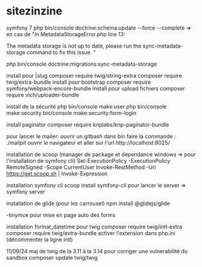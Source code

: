 # sitezinzine

symfony 7
php bin/console doctrine:schema:update --force --complete => en cas de "In MetadataStorageError.php line 13:

  The metadata storage is not up to date, please run the sync-metadata-storage command to fix this issue.  "

php bin/console doctrine:migrations:sync-metadata-storage


install pour |slug
composer require twig/string-extra
composer require twig/extra-bundle
install pour bootstrap
composer require symfony/webpack-encore-bundle
install pour upload fichiers
composer require vich/uploader-bundle

install de la sécurité
php bin/console make:user
php bin/console make:security
bin/console make:security:form-login

install paginator
composer require knplabs/knp-paginator-bundle

pour lancer le mailer:
ouvrir un gitbash dans bin
faire la commande : ./mailpit
ouvrir le navigateur et aller sur l'url http://localhost:8025/

installation de scoop (manager de package et dependance windows => pour l'installation de symfony cli)
Set-ExecutionPolicy -ExecutionPolicy RemoteSigned -Scope CurrentUser
Invoke-RestMethod -Uri https://get.scoop.sh | Invoke-Expression

installation symfony cli
scoop install symfony-cli
pour lancer le server => symfony server

installation de glide (pour les carrousel)
 npm install @glidejs/glide

 -tinymce pour mise en page auto des forms

 installation format_datetime pour twig
 composer require twig/intl-extra
 composer require twig/extra-bundle
 activer l'extension dans php.ini (décommenter la ligne intl)

 11/09/24 maj de twig de la 3.11 à la 3.14 pour corriger une vulnerabilité du sandbox
 composer update twig/twig







